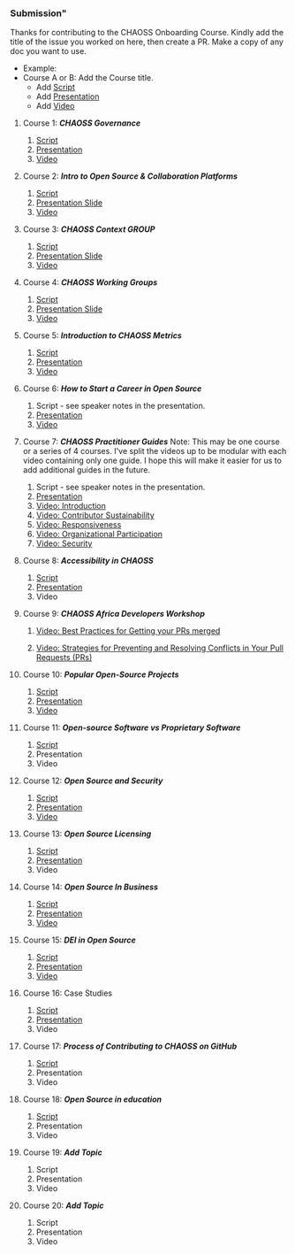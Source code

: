 ### Submission"

Thanks for contributing to the CHAOSS Onboarding Course.
Kindly add the title of the issue you worked on here, then create a PR. Make a copy of any doc you want to use.

*   Example:
*   Course A or B: Add the Course title.
    *   Add [Script](https://github.com/chaoss/education/pull/62)
    *   Add [Presentation](https://github.com/chaoss/education/pull/62)
    *   Add [Video](https://github.com/chaoss/education/pull/62)

1.  Course 1: ***CHAOSS Governance***
    1.  [Script](https://docs.google.com/document/d/1xl5Mi0YKTF-hr44Wf7TK3Zv5bKARw_eY6PERx2YVr0M/preview)
    2.  [Presentation](https://docs.google.com/presentation/d/1yRONCzo0hP0xl-K-5ZDmeM_4wX7xHosZcc6dQic1gJ8/preview)
    3.  [Video](https://zoom.us/rec/share/JAzEpdmirE0vHWNKnvvffH-SXwP1oB1tfKmFkx4lkxFnvstgFTXCEEsHvPKBr4-V.WZ4NAVJeVxAkdnGF1)

2.  Course 2: ***Intro to Open Source & Collaboration Platforms***
    1.  [Script](https://docs.google.com/document/d/1fcuRMU5utobzaUEreaEhWDDvJ32nu-PCvMgDrEtXvY0/edit)
    2.  [Presentation Slide](https://docs.google.com/presentation/d/1Xfcg5Ge9CaI6FJsd2WAnNMSpScyZVvRMrWUnjFYTz78/edit?usp=sharing)
    3.  [Video](https://zoom.us/rec/share/aeBIx5Tqin2SzRwm7xX1VWebjeMsz2uDsOutv_BjmXCgfiMwKsFO7_UPXUmQXDTm.peQbP-P2BlzxV1Jw)

3.  Course 3: ***CHAOSS Context GROUP***
    1.  [Script](https://docs.google.com/document/d/1zMHxMU28yJeJSoiM_3ieQ5LCA6gVT-oOeJdpbYILjdQ/edit)
    2.  [Presentation Slide](https://docs.google.com/presentation/d/1KEG4-MOrnuPWkeg1B_Xe75ovMIlPi33laVcAeZsPFZ8/edit#slide=id.g2fb20b0af91_5_29)
    3.  [Video](https://zoom.us/rec/share/3e3GisekYDJGPK35WjJGpy-H2JIAj5h6ZLhCVoMSqk67WbcLkR8VSaS0Jb8TFQId.xDZIb9AAqsAY45iy?startTime=1736522756000)

4.  Course 4: ***CHAOSS Working Groups***
    1.  [Script](https://docs.google.com/document/d/1KZL7HGq3-gWLqYA3XJ9-19BIPkRn4b4okUu-7KiypWA/edit)
    2.  [Presentation Slide](https://docs.google.com/presentation/d/1X-g2X49Uqr38WHTexcZ864AyICf-2-Xbsd94JA71EiU/edit?usp=sharing)
    3.  [Video](https://zoom.us/rec/share/Hl8izdWGJAl5bP6Z4J-dHz3_lLzseaF9YuUmI56G3WWEyAKj67SjLvQnLpEolO1U.y6pauWQLxtLaMbiA)

5.  Course 5: ***Introduction to CHAOSS Metrics***
    1.  [Script](https://docs.google.com/document/d/1-rOhnannOvnQBJ3EtRwm-N4NhnE_gl8CfvRPjCxxkEE/edit)
    2.  [Presentation](https://docs.google.com/presentation/d/1XvpRYcg4Kv69dSX5Q4mBFlap9S6KuIF4JG19zLQH2lY/edit#slide=id.g2ab5a4dbc5f_0_5)
    3.  [Video](https://zoom.us/rec/share/rbxRTQuEhQdRISPyKJIptVt_i-5-gEvRliRisSMS_SDM56mkGxVO4AIBKGQNZhdB.MwWuX5NCQ5ND5H-k)

6.  Course 6: ***How to Start a Career in Open Source***
    1.  Script - see speaker notes in the presentation.
    2.  [Presentation](https://docs.google.com/presentation/d/1035T5lpJDnRFTu98piqd7hVkFF230ggFYLjM4LkPfRM/edit?usp=sharing)
    3.  [Video](https://drive.google.com/file/d/1IPAuyLBVl8qLA4W-UV1qoSkyMZ-tFLle/view?usp=drive_link)

7.  Course 7: ***CHAOSS Practitioner Guides***
    Note: This may be one course or a series of 4 courses. I've split the videos up to be modular with each video containing only one guide. I hope this will make it easier for us to add additional guides in the future.
    1.  Script - see speaker notes in the presentation.
    2.  [Presentation](https://docs.google.com/presentation/d/1W5TkIXGBX1A8mYcY3aUHEvENK8av26S2kvRpm2WxAMA/edit?usp=drive_link)
    3.  [Video: Introduction](https://drive.google.com/file/d/1IavY6YIxRCs6PR4iLpbJew4fa4mo4XPf/view?usp=drive_link)
    4.  [Video: Contributor Sustainability](https://drive.google.com/file/d/1InxWRVVvxPTkEiUvXfL6MgfghsR9URYu/view?usp=drive_link)
    5.  [Video: Responsiveness](https://drive.google.com/file/d/1Is5LPdwqSUdP9C4RLJejKGQHOjXiowLd/view?usp=drive_link)
    6.  [Video: Organizational Participation](https://drive.google.com/file/d/1IzH7tm14ftuLjO0z79zq6dWycU0nTUI9/view?usp=drive_link)
    7.  [Video: Security](https://drive.google.com/file/d/1XaB524Z3XMsX4U4XZh-ORkDwufZyP4dW/view?usp=sharing)

8.  Course 8: ***Accessibility in CHAOSS***
    1.  [Script](https://docs.google.com/document/d/188T3yGG7Oy_JLBcZ6iA8Q_Kyxblc0Gewlaj6ieqTyxI/edit)
    2.  [Presentation](https://docs.google.com/presentation/d/1XvpRYcg4Kv69dSX5Q4mBFlap9S6KuIF4JG19zLQH2lY/edit#slide=id.g2ab5a4dbc5f_0_5)
    3.  Video

9.  Course 9: ***CHAOSS Africa Developers Workshop***
    1.  [Video: Best Practices for Getting your PRs merged ](https://www.youtube.com/watch?v=9DpdGVaEMvw\&list=PL60k37cxI-HRHmoXfVzKX_U-y6V-5cuer\&index=3\&t=772s)

    2.  [Video: Strategies for Preventing and Resolving Conflicts in Your Pull Requests (PRs) ](https://www.youtube.com/watch?v=FdM4-O0p6AI\&list=PL60k37cxI-HRHmoXfVzKX_U-y6V-5cuer\&index=1\&t=556s)

10. Course 10: ***Popular Open-Source Projects***
    1.  [Script](https://docs.google.com/document/d/1woK0jG9ALkOvJPU5KmNnMDIp879Rdk3wMfe15J52Xh0/edit?usp=sharing)
    2.  [Presentation](https://docs.google.com/presentation/d/13RjtBzRwZzxzeCGZ0WEn3rGdY9U9eR8PGt3lkM9AEvc/edit?usp=sharing)
    3.  [Video](https://zoom.us/rec/share/0v4vbRG7GA_PR8R0juJXGXqsjjtUfvfy7axwGZzerCe4QiIR7BanfYp7VYj4AKAo.53LHwXb9li6_erel)

11. Course 11: ***Open-source Software vs Proprietary Software***
    1.  [Script](https://docs.google.com/document/d/1bNsNjeDmr7T0e0UrbOKThc3VrjXra1LEjJ4eHKV5SMU/edit)
    2.  Presentation
    3.  Video

12. Course 12: ***Open Source and Security***
    1.  [Script](https://docs.google.com/document/d/1WdtRIZaKwvkW-4aPK5F2O8fc71WkDCproFMPHFHJbuE/edit?usp=sharing)
    2.  [Presentation](https://docs.google.com/presentation/d/1Ul0-Q5_1MRAnY_JMejUi_QY6iEpR66PxOhqFzS33U_0/edit?usp=sharing)
    3.  [Video](https://zoom.us/rec/share/50DjyQwsG8vJAtVbFUquo-9DHCoaedWV18mUTzdROESJL4EWO6bgk9M0BpclegnO.-sczWLGmsHLlO3FB)

13. Course 13: ***Open Source Licensing***
    1.  [Script](https://docs.google.com/document/d/17UkQs5wJE9ZDJLySaL9O2bqrRNndztkrF30Yi71iqsU/edit?usp=sharing)
    2.  [Presentation](https://docs.google.com/presentation/d/1bU7oZOGr-M1MblkNicyniv2M11jI3qWgDlVmPlLNjOE/edit?usp=sharing)
    3.  Video

14. Course 14: ***Open Source In Business***
    1.  [Script](https://docs.google.com/document/d/1Sjc-53eIsVrFNBY7ysFMOZd132LVX2jPUFY0D4ZB808/edit?tab=t.0)
    2.  [Presentation](https://docs.google.com/presentation/d/1wa9i_Tnt2ZTnvvYw8nfgQJz6sj8VZOUIzUzzyZinHes/edit?usp=sharing)
    3.  [Video](https://zoom.us/rec/play/WVl2FVOor2lY89h9R_va_waSwYJQPciGwpNCoVcZ-MOXPTU2DgGoXujBiVO9yj5eHY9_CFhC0pbat8IX.2dUUVfDvsDvGtPbm?canPlayFromShare=true\&from=share_recording_detail\&continueMode=true\&componentName=rec-play\&originRequestUrl=https%3A%2F%2Fzoom.us%2Frec%2Fshare%2FSR--55pgyGy_PdZltFnZnIGBB0HsjNirbrq7ciAIUE93h7rz20sGvp6NZRtMgCFP.-LbN3YjjnkivFDnE\&autoplay=true\&startTime=1731768165000)

15. Course 15: ***DEI in Open Source***
    1.  [Script](https://docs.google.com/document/d/1hYrhEI_bGIvUABVa_mhgcKCMIrL6tDTFuhNZaKKFFOA/edit?tab=t.0)
    2.  [Presentation](https://docs.google.com/presentation/d/1Xk8IMFJKhkcjgrC2L2hQrQDHI46iYC-ECuro5mVapgc/edit#slide=id.g30f3c5d00bc_0_0)
    3.  [Video](https://zoom.us/rec/share/C_jq1xzvnFJQ2HTj1aLkXY2eXZi-O60s4hqxrXvmemEkSz76WwN7xcsQcUdQSW3n.Sq4l7ktlJzFgOCpB?startTime=1732293157000)
      
16. Course 16: Case Studies
    1.  [Script](https://docs.google.com/document/d/1nTXMfsO9dnVc5jV26H6aheh9yduCWa4uaLNQ5KIOxb8/edit?tab=t.0)
    2.  [Presentation](https://docs.google.com/presentation/d/1jg7O9J9rtjMAZX7cD9djrCc5SQXQEGuM4XWUsJouTd0/edit#slide=id.g2fb20b0af91_5_45)
    3.  Video
   
17. Course 17: ***Process of Contributing to CHAOSS on GitHub***
    1.  [Script](https://docs.google.com/document/d/1BUfFRQOVCdc2hE13iY0eSMg5Pw-5iYmCjhzYAMMGJsM/edit?usp=sharing)
    2.  Presentation
    3.  Video

18. Course 18: ***Open Source in education***
    1.  [Script](https://docs.google.com/document/d/1yWrf7u88kZxi5Z7NZ89v4sRbthniJKPg1Wium93E3p4/edit?tab=t.0)
    2.  Presentation
    3.  Video
       
19. Course 19: ***Add Topic***
    1.  Script
    2.  Presentation
    3.  Video

20. Course 20: ***Add Topic***
    1.  Script
    2.  Presentation
    3.  Video
   

